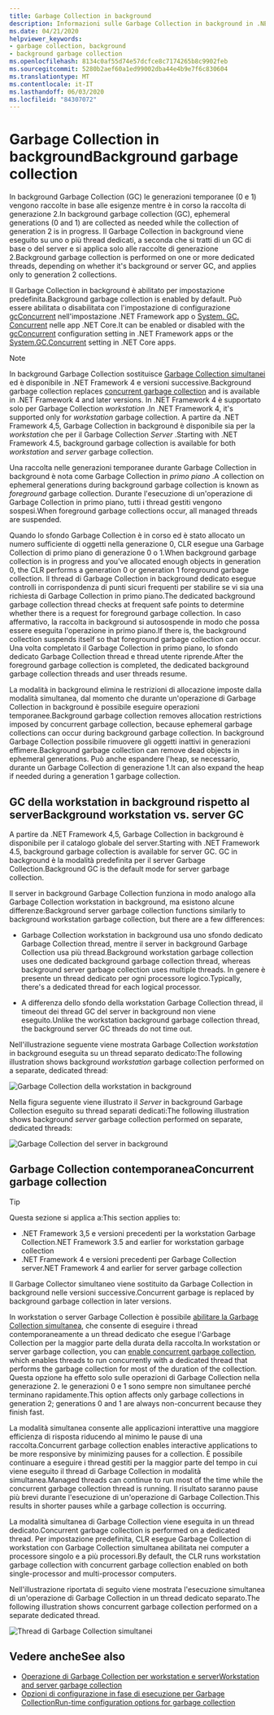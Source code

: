 ```yaml
---
title: Garbage Collection in background
description: Informazioni sulle Garbage Collection in background in .NET e su come si differenziano in workstation e Garbage Collection server.
ms.date: 04/21/2020
helpviewer_keywords:
- garbage collection, background
- background garbage collection
ms.openlocfilehash: 8134c0af55d74e57dcfce8c7174265b8c9902feb
ms.sourcegitcommit: 5280b2aef60a1ed99002dba44e4b9e7f6c830604
ms.translationtype: MT
ms.contentlocale: it-IT
ms.lasthandoff: 06/03/2020
ms.locfileid: "84307072"
---
```

# <a name="background-garbage-collection"></a><span data-ttu-id="00cea-103">Garbage Collection in background</span><span class="sxs-lookup"><span data-stu-id="00cea-103">Background garbage collection</span></span>

<span data-ttu-id="00cea-104">In background Garbage Collection (GC) le generazioni temporanee (0 e 1) vengono raccolte in base alle esigenze mentre è in corso la raccolta di generazione 2.</span><span class="sxs-lookup"><span data-stu-id="00cea-104">In background garbage collection (GC), ephemeral generations (0 and 1) are collected as needed while the collection of generation 2 is in progress.</span></span> <span data-ttu-id="00cea-105">Il Garbage Collection in background viene eseguito su uno o più thread dedicati, a seconda che si tratti di un GC di base o del server e si applica solo alle raccolte di generazione 2.</span><span class="sxs-lookup"><span data-stu-id="00cea-105">Background garbage collection is performed on one or more dedicated threads, depending on whether it's background or server GC, and applies only to generation 2 collections.</span></span>

<span data-ttu-id="00cea-106">Il Garbage Collection in background è abilitato per impostazione predefinita.</span><span class="sxs-lookup"><span data-stu-id="00cea-106">Background garbage collection is enabled by default.</span></span> <span data-ttu-id="00cea-107">Può essere abilitata o disabilitata con l'impostazione di configurazione [gcConcurrent](../../framework/configure-apps/file-schema/runtime/gcconcurrent-element.md) nell'impostazione .NET Framework app o [System. GC. Concurrent](../../core/run-time-config/garbage-collector.md#systemgcconcurrentcomplus_gcconcurrent) nelle app .NET Core.</span><span class="sxs-lookup"><span data-stu-id="00cea-107">It can be enabled or disabled with the [gcConcurrent](../../framework/configure-apps/file-schema/runtime/gcconcurrent-element.md) configuration setting in .NET Framework apps or the [System.GC.Concurrent](../../core/run-time-config/garbage-collector.md#systemgcconcurrentcomplus_gcconcurrent) setting in .NET Core apps.</span></span>

> [!NOTE]
> <span data-ttu-id="00cea-108">In background Garbage Collection sostituisce [Garbage Collection simultanei](#concurrent-garbage-collection) ed è disponibile in .NET Framework 4 e versioni successive.</span><span class="sxs-lookup"><span data-stu-id="00cea-108">Background garbage collection replaces [concurrent garbage collection](#concurrent-garbage-collection) and is available in .NET Framework 4 and later versions.</span></span> <span data-ttu-id="00cea-109">In .NET Framework 4 è supportato solo per Garbage Collection *workstation* .</span><span class="sxs-lookup"><span data-stu-id="00cea-109">In .NET Framework 4, it's supported only for *workstation* garbage collection.</span></span> <span data-ttu-id="00cea-110">A partire da .NET Framework 4,5, Garbage Collection in background è disponibile sia per la *workstation* che per il Garbage Collection *Server* .</span><span class="sxs-lookup"><span data-stu-id="00cea-110">Starting with .NET Framework 4.5, background garbage collection is available for both *workstation* and *server* garbage collection.</span></span>

<span data-ttu-id="00cea-111">Una raccolta nelle generazioni temporanee durante Garbage Collection in background è nota come Garbage Collection in *primo piano* .</span><span class="sxs-lookup"><span data-stu-id="00cea-111">A collection on ephemeral generations during background garbage collection is known as *foreground* garbage collection.</span></span> <span data-ttu-id="00cea-112">Durante l'esecuzione di un'operazione di Garbage Collection in primo piano, tutti i thread gestiti vengono sospesi.</span><span class="sxs-lookup"><span data-stu-id="00cea-112">When foreground garbage collections occur, all managed threads are suspended.</span></span>

<span data-ttu-id="00cea-113">Quando lo sfondo Garbage Collection è in corso ed è stato allocato un numero sufficiente di oggetti nella generazione 0, CLR esegue una Garbage Collection di primo piano di generazione 0 o 1.</span><span class="sxs-lookup"><span data-stu-id="00cea-113">When background garbage collection is in progress and you've allocated enough objects in generation 0, the CLR performs a generation 0 or generation 1 foreground garbage collection.</span></span> <span data-ttu-id="00cea-114">Il thread di Garbage Collection in background dedicato esegue controlli in corrispondenza di punti sicuri frequenti per stabilire se vi sia una richiesta di Garbage Collection in primo piano.</span><span class="sxs-lookup"><span data-stu-id="00cea-114">The dedicated background garbage collection thread checks at frequent safe points to determine whether there is a request for foreground garbage collection.</span></span> <span data-ttu-id="00cea-115">In caso affermativo, la raccolta in background si autosospende in modo che possa essere eseguita l'operazione in primo piano.</span><span class="sxs-lookup"><span data-stu-id="00cea-115">If there is, the background collection suspends itself so that foreground garbage collection can occur.</span></span> <span data-ttu-id="00cea-116">Una volta completato il Garbage Collection in primo piano, lo sfondo dedicato Garbage Collection thread e thread utente riprende.</span><span class="sxs-lookup"><span data-stu-id="00cea-116">After the foreground garbage collection is completed, the dedicated background garbage collection threads and user threads resume.</span></span>

<span data-ttu-id="00cea-117">La modalità in background elimina le restrizioni di allocazione imposte dalla modalità simultanea, dal momento che durante un'operazione di Garbage Collection in background è possibile eseguire operazioni temporanee.</span><span class="sxs-lookup"><span data-stu-id="00cea-117">Background garbage collection removes allocation restrictions imposed by concurrent garbage collection, because ephemeral garbage collections can occur during background garbage collection.</span></span> <span data-ttu-id="00cea-118">In background Garbage Collection possibile rimuovere gli oggetti inattivi in generazioni effimere.</span><span class="sxs-lookup"><span data-stu-id="00cea-118">Background garbage collection can remove dead objects in ephemeral generations.</span></span> <span data-ttu-id="00cea-119">Può anche espandere l'heap, se necessario, durante un Garbage Collection di generazione 1.</span><span class="sxs-lookup"><span data-stu-id="00cea-119">It can also expand the heap if needed during a generation 1 garbage collection.</span></span>

## <a name="background-workstation-vs-server-gc"></a><span data-ttu-id="00cea-120">GC della workstation in background rispetto al server</span><span class="sxs-lookup"><span data-stu-id="00cea-120">Background workstation vs. server GC</span></span>

<span data-ttu-id="00cea-121">A partire da .NET Framework 4,5, Garbage Collection in background è disponibile per il catalogo globale del server.</span><span class="sxs-lookup"><span data-stu-id="00cea-121">Starting with .NET Framework 4.5, background garbage collection is available for server GC.</span></span> <span data-ttu-id="00cea-122">GC in background è la modalità predefinita per il server Garbage Collection.</span><span class="sxs-lookup"><span data-stu-id="00cea-122">Background GC is the default mode for server garbage collection.</span></span>

<span data-ttu-id="00cea-123">Il server in background Garbage Collection funziona in modo analogo alla Garbage Collection workstation in background, ma esistono alcune differenze:</span><span class="sxs-lookup"><span data-stu-id="00cea-123">Background server garbage collection functions similarly to background workstation garbage collection, but there are a few differences:</span></span>

- <span data-ttu-id="00cea-124">Garbage Collection workstation in background usa uno sfondo dedicato Garbage Collection thread, mentre il server in background Garbage Collection usa più thread.</span><span class="sxs-lookup"><span data-stu-id="00cea-124">Background workstation garbage collection uses one dedicated background garbage collection thread, whereas background server garbage collection uses multiple threads.</span></span> <span data-ttu-id="00cea-125">In genere è presente un thread dedicato per ogni processore logico.</span><span class="sxs-lookup"><span data-stu-id="00cea-125">Typically, there's a dedicated thread for each logical processor.</span></span>

- <span data-ttu-id="00cea-126">A differenza dello sfondo della workstation Garbage Collection thread, il timeout dei thread GC del server in background non viene eseguito.</span><span class="sxs-lookup"><span data-stu-id="00cea-126">Unlike the workstation background garbage collection thread, the background server GC threads do not time out.</span></span>

<span data-ttu-id="00cea-127">Nell'illustrazione seguente viene mostrata Garbage Collection *workstation* in background eseguita su un thread separato dedicato:</span><span class="sxs-lookup"><span data-stu-id="00cea-127">The following illustration shows background *workstation* garbage collection performed on a separate, dedicated thread:</span></span>

![Garbage Collection della workstation in background](media/fundamentals/background-workstation-garbage-collection.png)

<span data-ttu-id="00cea-129">Nella figura seguente viene illustrato il *Server* in background Garbage Collection eseguito su thread separati dedicati:</span><span class="sxs-lookup"><span data-stu-id="00cea-129">The following illustration shows background *server* garbage collection performed on separate, dedicated threads:</span></span>

![Garbage Collection del server in background](media/fundamentals/background-server-garbage-collection.png)

## <a name="concurrent-garbage-collection"></a><span data-ttu-id="00cea-131">Garbage Collection contemporanea</span><span class="sxs-lookup"><span data-stu-id="00cea-131">Concurrent garbage collection</span></span>

> [!TIP]
> <span data-ttu-id="00cea-132">Questa sezione si applica a:</span><span class="sxs-lookup"><span data-stu-id="00cea-132">This section applies to:</span></span>
>
> - <span data-ttu-id="00cea-133">.NET Framework 3,5 e versioni precedenti per la workstation Garbage Collection</span><span class="sxs-lookup"><span data-stu-id="00cea-133">.NET Framework 3.5 and earlier for workstation garbage collection</span></span>
> - <span data-ttu-id="00cea-134">.NET Framework 4 e versioni precedenti per Garbage Collection server</span><span class="sxs-lookup"><span data-stu-id="00cea-134">.NET Framework 4 and earlier for server garbage collection</span></span>
>
> <span data-ttu-id="00cea-135">Il Garbage Collector simultaneo viene sostituito da Garbage Collection in background nelle versioni successive.</span><span class="sxs-lookup"><span data-stu-id="00cea-135">Concurrent garbage is replaced by background garbage collection in later versions.</span></span>

<span data-ttu-id="00cea-136">In workstation o server Garbage Collection è possibile [abilitare la Garbage Collection simultanea](../../framework/configure-apps/file-schema/runtime/gcconcurrent-element.md), che consente di eseguire i thread contemporaneamente a un thread dedicato che esegue l'Garbage Collection per la maggior parte della durata della raccolta.</span><span class="sxs-lookup"><span data-stu-id="00cea-136">In workstation or server garbage collection, you can [enable concurrent garbage collection](../../framework/configure-apps/file-schema/runtime/gcconcurrent-element.md), which enables threads to run concurrently with a dedicated thread that performs the garbage collection for most of the duration of the collection.</span></span> <span data-ttu-id="00cea-137">Questa opzione ha effetto solo sulle operazioni di Garbage Collection nella generazione 2. le generazioni 0 e 1 sono sempre non simultanee perché terminano rapidamente.</span><span class="sxs-lookup"><span data-stu-id="00cea-137">This option affects only garbage collections in generation 2; generations 0 and 1 are always non-concurrent because they finish fast.</span></span>

<span data-ttu-id="00cea-138">La modalità simultanea consente alle applicazioni interattive una maggiore efficienza di risposta riducendo al minimo le pause di una raccolta.</span><span class="sxs-lookup"><span data-stu-id="00cea-138">Concurrent garbage collection enables interactive applications to be more responsive by minimizing pauses for a collection.</span></span> <span data-ttu-id="00cea-139">È possibile continuare a eseguire i thread gestiti per la maggior parte del tempo in cui viene eseguito il thread di Garbage Collection in modalità simultanea.</span><span class="sxs-lookup"><span data-stu-id="00cea-139">Managed threads can continue to run most of the time while the concurrent garbage collection thread is running.</span></span> <span data-ttu-id="00cea-140">Il risultato saranno pause più brevi durante l'esecuzione di un'operazione di Garbage Collection.</span><span class="sxs-lookup"><span data-stu-id="00cea-140">This results in shorter pauses while a garbage collection is occurring.</span></span>

<span data-ttu-id="00cea-141">La modalità simultanea di Garbage Collection viene eseguita in un thread dedicato.</span><span class="sxs-lookup"><span data-stu-id="00cea-141">Concurrent garbage collection is performed on a dedicated thread.</span></span> <span data-ttu-id="00cea-142">Per impostazione predefinita, CLR esegue Garbage Collection di workstation con Garbage Collection simultanea abilitata nei computer a processore singolo e a più processori.</span><span class="sxs-lookup"><span data-stu-id="00cea-142">By default, the CLR runs workstation garbage collection with concurrent garbage collection enabled on both single-processor and multi-processor computers.</span></span>

<span data-ttu-id="00cea-143">Nell'illustrazione riportata di seguito viene mostrata l'esecuzione simultanea di un'operazione di Garbage Collection in un thread dedicato separato.</span><span class="sxs-lookup"><span data-stu-id="00cea-143">The following illustration shows concurrent garbage collection performed on a separate dedicated thread.</span></span>

![Thread di Garbage Collection simultanei](media/gc-concurrent.png)

## <a name="see-also"></a><span data-ttu-id="00cea-145">Vedere anche</span><span class="sxs-lookup"><span data-stu-id="00cea-145">See also</span></span>

- [<span data-ttu-id="00cea-146">Operazione di Garbage Collection per workstation e server</span><span class="sxs-lookup"><span data-stu-id="00cea-146">Workstation and server garbage collection</span></span>](workstation-server-gc.md)
- [<span data-ttu-id="00cea-147">Opzioni di configurazione in fase di esecuzione per Garbage Collection</span><span class="sxs-lookup"><span data-stu-id="00cea-147">Run-time configuration options for garbage collection</span></span>](../../core/run-time-config/garbage-collector.md)
